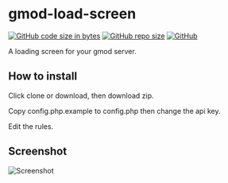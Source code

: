 # gmod-load-screen
[![GitHub code size in bytes](https://img.shields.io/github/languages/code-size/wsand02/gmod-load-screen)](https://github.com/wsand02/gmod-load-screen/)
[![GitHub repo size](https://img.shields.io/github/repo-size/wsand02/gmod-load-screen)](https://github.com/wsand02/gmod-load-screen/)
[![GitHub](https://img.shields.io/github/license/wsand02/gmod-load-screen)](https://github.com/wsand02/gmod-load-screen/blob/master/LICENSE)

A loading screen for your gmod server.

## How to install
Click clone or download, then download zip.

Copy config.php.example to config.php then change the api key.

Edit the rules.

## Screenshot
![Screenshot](https://i.imgur.com/5Xgv4P0.png)
